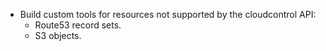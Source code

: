* Build custom tools for resources not supported by the cloudcontrol API:
    * Route53 record sets.
    * S3 objects.